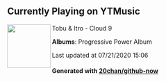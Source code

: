 ## Currently Playing on YTMusic

[<img align="left" width="100" src="https://lh3.googleusercontent.com/DTND-2OiE24Dms9e2YOrPewavM3soaBeAdusJ7cA7PhVNJ-Xl5K9V0M6CtUa4FnmynvQpArsY5sFXeU">](https://music.youtube.com/channel/UCh6GMTlXgeHnwDHaIQ_ThAA)

Tobu & Itro - Cloud 9

**Albums**: Progressive Power Album

Last updated at 07/21/2020 15:06

#### Generated with [20chan/github-now](https://github.com/20chan/github-now)


<!--
**20chan/20chan** is a ✨ _special_ ✨ repository because its `README.md` (this file) appears on your GitHub profile.

Here are some ideas to get you started:

- 🔭 I’m currently working on ...
- 🌱 I’m currently learning ...
- 👯 I’m looking to collaborate on ...
- 🤔 I’m looking for help with ...
- 💬 Ask me about ...
- 📫 How to reach me: ...
- 😄 Pronouns: ...
- ⚡ Fun fact: ...
-->
